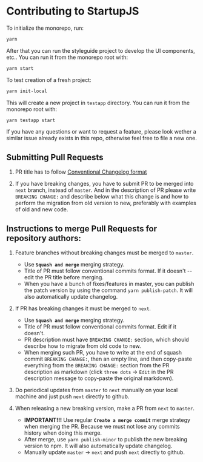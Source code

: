 # Contributing to StartupJS

To initialize the monorepo, run:

```sh
yarn
```

After that you can run the styleguide project to develop the UI components, etc.. You can run it from the monorepo root with:

```sh
yarn start
```

To test creation of a fresh project:

```sh
yarn init-local
```

This will create a new project in `testapp` directory. You can run it from the monorepo root with:

```sh
yarn testapp start
```

If you have any questions or want to request a feature, please look wether a similar issue already exists in this repo, otherwise feel free to file a new one.

## Submitting Pull Requests

1. PR title has to follow [Conventional Changelog format](https://github.com/conventional-changelog/conventional-changelog/blob/master/packages/conventional-changelog-angular/README.md)

2. If you have breaking changes, you have to submit PR to be merged into `next` branch, instead of `master`. And in the description of PR please write `BREAKING CHANGE:` and describe below what this change is and how to perform the migration from old version to new, preferably with examples of old and new code.

## Instructions to merge Pull Requests for repository authors:

1. Feature branches without breaking changes must be merged to `master`.

    - Use **`Squash and merge`** merging strategy.
    - Title of PR must follow conventional commits format. If it doesn't -- edit the PR title before merging.
    - When you have a bunch of fixes/features in master, you can publish the patch version by using the command `yarn publish-patch`. It will also automatically update changelog.

2. If PR has breaking changes it must be merged to `next`.

    - Use **`Squash and merge`** merging strategy.
    - Title of PR must follow conventional commits format. Edit if it doesn't.
    - PR description must have `BREAKING CHANGE:` section, which should describe how to migrate from old code to new.
    - When merging such PR, you have to write at the end of squash commit `BREAKING CHANGE:`, then an empty line, and then copy-paste everything from the `BREAKING CHANGE:` section from the PR description as markdown (click `three dots` -> `Edit` in the PR description message to copy-paste the original markdown).

3. Do periodical updates from `master` to `next` manually on your local machine and just push `next` directly to github.

4. When releasing a new breaking version, make a PR from `next` to `master`.

    - **IMPORTANT!!!** Use regular **`Create a merge commit`** merge strategy when merging the PR. Because we must not lose any commits history when doing this merge.
    - After merge, use `yarn publish-minor` to publish the new breaking version to npm. It will also automatically update changelog.
    - Manually update `master` -> `next` and push `next` directly to github.
